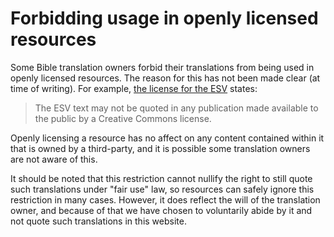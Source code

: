 
# Forbidding usage in openly licensed resources

Some Bible translation owners forbid their translations from being used in openly licensed resources. The reason for this has not been made clear (at time of writing). For example, [the license for the ESV](https://www.crossway.org/permissions/) states:

> The ESV text may not be quoted in any publication made available to the public by a Creative Commons license.

Openly licensing a resource has no affect on any content contained within it that is owned by a third-party, and it is possible some translation owners are not aware of this.

It should be noted that this restriction cannot nullify the right to still quote such translations under "fair use" law, so resources can safely ignore this restriction in many cases. However, it does reflect the will of the translation owner, and because of that we have chosen to voluntarily abide by it and not quote such translations in this website.

<VPButton href='/initiatives/bibles/' text="Bible restrictions" theme='alt'></VPButton>
